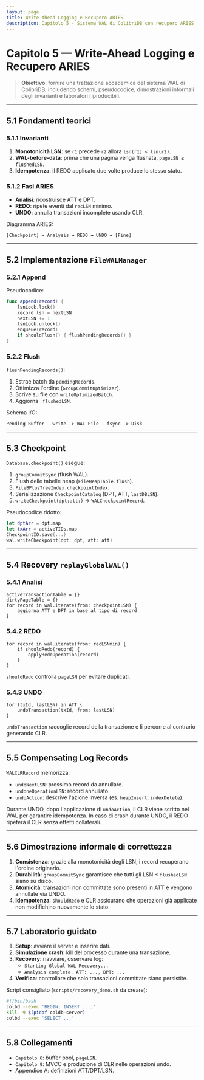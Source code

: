 ```yaml
---
layout: page
title: Write-Ahead Logging e Recupero ARIES
description: Capitolo 5 - Sistema WAL di ColibrìDB con recupero ARIES
---
```


# Capitolo 5 — Write-Ahead Logging e Recupero ARIES

> **Obiettivo**: fornire una trattazione accademica del sistema WAL di ColibrìDB, includendo schemi, pseudocodice, dimostrazioni informali degli invarianti e laboratori riproducibili.

---

## 5.1 Fondamenti teorici

### 5.1.1 Invarianti
1. **Monotonicità LSN**: se `r1` precede `r2` allora `lsn(r1) < lsn(r2)`.
2. **WAL-before-data**: prima che una pagina venga flushata, `pageLSN ≤ flushedLSN`.
3. **Idempotenza**: il REDO applicato due volte produce lo stesso stato.

### 5.1.2 Fasi ARIES
- **Analisi**: ricostruisce ATT e DPT.
- **REDO**: ripete eventi dal `recLSN` minimo.
- **UNDO**: annulla transazioni incomplete usando CLR.

Diagramma ARIES:
```
[Checkpoint] → Analysis → REDO → UNDO → [Fine]
```

---

## 5.2 Implementazione `FileWALManager`

### 5.2.1 Append
Pseudocodice:
```swift
func append(record) {
    lsnLock.lock()
    record.lsn = nextLSN
    nextLSN += 1
    lsnLock.unlock()
    enqueue(record)
    if shouldFlush() { flushPendingRecords() }
}
```

### 5.2.2 Flush
`flushPendingRecords()`:
1. Estrae batch da `pendingRecords`.
2. Ottimizza l'ordine (`GroupCommitOptimizer`).
3. Scrive su file con `writeOptimizedBatch`.
4. Aggiorna `_flushedLSN`.

Schema I/O:
```
Pending Buffer --write--> WAL File --fsync--> Disk
```

---

## 5.3 Checkpoint
`Database.checkpoint()` esegue:
1. `groupCommitSync` (flush WAL).
2. Flush delle tabelle heap (`FileHeapTable.flush`).
3. `FileBPlusTreeIndex.checkpointIndex`.
4. Serializzazione `CheckpointCatalog` (DPT, ATT, `lastDBLSN`).
5. `writeCheckpoint(dpt:att:)` → `WALCheckpointRecord`.

Pseudocodice ridotto:
```swift
let dptArr = dpt.map
let txArr = activeTIDs.map
CheckpointIO.save(...)
wal.writeCheckpoint(dpt: dpt, att: att)
```

---

## 5.4 Recovery `replayGlobalWAL()`

### 5.4.1 Analisi
```
activeTransactionTable = {}
dirtyPageTable = {}
for record in wal.iterate(from: checkpointLSN) {
    aggiorna ATT e DPT in base al tipo di record
}
```

### 5.4.2 REDO
```
for record in wal.iterate(from: recLSNmin) {
    if shouldRedo(record) {
        applyRedoOperation(record)
    }
}
```

`shouldRedo` controlla `pageLSN` per evitare duplicati.

### 5.4.3 UNDO
```
for (txId, lastLSN) in ATT {
    undoTransaction(txId, from: lastLSN)
}
```
`undoTransaction` raccoglie record della transazione e li percorre al contrario generando CLR.

---

## 5.5 Compensating Log Records
`WALCLRRecord` memorizza:
- `undoNextLSN`: prossimo record da annullare.
- `undoneOperationLSN`: record annullato.
- `undoAction`: descrive l'azione inversa (es. `heapInsert`, `indexDelete`).

Durante UNDO, dopo l'applicazione di `undoAction`, il CLR viene scritto nel WAL per garantire idempotenza. In caso di crash durante UNDO, il REDO ripeterà il CLR senza effetti collaterali.

---

## 5.6 Dimostrazione informale di correttezza
1. **Consistenza**: grazie alla monotonicità degli LSN, i record recuperano l'ordine originario.
2. **Durabilità**: `groupCommitSync` garantisce che tutti gli LSN ≤ `flushedLSN` siano su disco.
3. **Atomicità**: transazioni non committate sono presenti in ATT e vengono annullate via UNDO.
4. **Idempotenza**: `shouldRedo` e CLR assicurano che operazioni già applicate non modifichino nuovamente lo stato.

---

## 5.7 Laboratorio guidato

1. **Setup**: avviare il server e inserire dati.
2. **Simulazione crash**: kill del processo durante una transazione.
3. **Recovery**: riavviare, osservare log:
   - `Starting Global WAL Recovery...`
   - `Analysis complete. ATT: ..., DPT: ...`
4. **Verifica**: controllare che solo transazioni committate siano persistite.

Script consigliato (`scripts/recovery_demo.sh` da creare):
```bash
#!/bin/bash
colbd --exec 'BEGIN; INSERT ...;'
kill -9 $(pidof coldb-server)
colbd --exec 'SELECT ...'
```

---

## 5.8 Collegamenti
- `Capitolo 6`: buffer pool, `pageLSN`.
- `Capitolo 9`: MVCC e produzione di CLR nelle operazioni undo.
- Appendice A: definizioni ATT/DPT/LSN.

